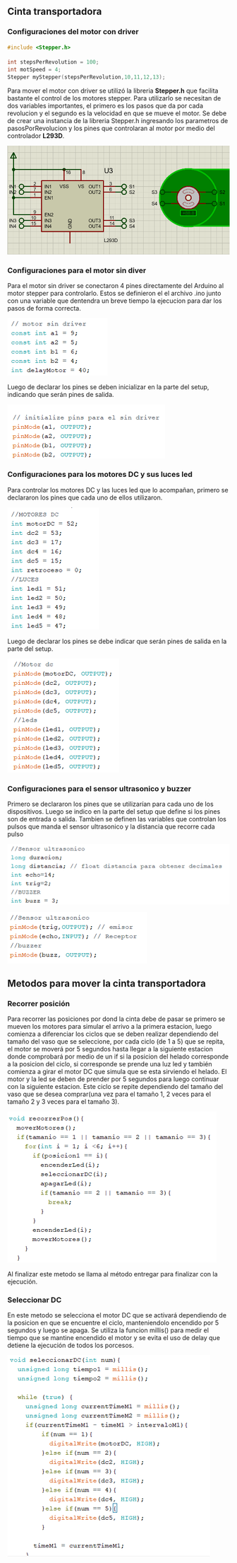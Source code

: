 ## Cinta transportadora

### Configuraciones del motor con driver
```C
#include <Stepper.h>

int stepsPerRevolution = 100;
int motSpeed = 4;
Stepper myStepper(stepsPerRevolution,10,11,12,13);
```

Para mover el motor con driver se utilizó la libreria **Stepper.h** que facilita bastante el control de los motores stepper. Para utilizarlo se necesitan de dos variables importantes, el primero es los pasos que da por cada revolucion y el segundo es la velocidad en que se mueve el motor.
Se debe de crear una instancia de la libreria Stepper.h ingresando los parametros de pasosPorRevolucion y los pines que controlaran al motor por medio del controlador **L293D**.

![Motor](img/motor.png)

### Configuraciones para el motor sin diver
Para el motor sin driver se conectaron 4 pines directamente del Arduino al motor stepper para controlarlo. Estos se definieron el el archivo .ino junto con una variable que dentendra un breve tiempo la ejecucion para dar los pasos de forma correcta.

![Pines](img/motorSinD.png)

Luego de declarar los pines se deben inicializar en la parte del setup, indicando que serán pines de salida.

![PinSal](img/iniPinM.png)

### Configuraciones para los motores DC y sus luces led
Para controlar los motores DC y las luces led que lo acompañan, primero se declararon los pines que cada uno de ellos utilizaron.

![ledDC](img/dcLed.png)

Luego de declarar los pines se debe indicar que serán pines de salida en la parte del setup.

![LedDc](img/confLedDc.png)

### Configuraciones para el sensor ultrasonico y buzzer
Primero se declararon los pines que se utilizarían para cada uno de los dispositivos. Luego se indico en la parte del setup que define si los pines son de entrada o salida. Tambien se definen las variables que controlan los pulsos que manda el sensor ultrasonico y la distancia que recorre cada pulso

![BuzzerSensor](img/buzzSenso.png)

![BuzzConf](img/confSenso.png)

## Metodos para mover la cinta transportadora

### Recorrer posición
Para recorrer las posiciones por dond la cinta debe de pasar se primero se mueven los motores para simular el arrivo a la primera estacion, luego comienza a diferenciar los ciclos que se deben realizar dependiendo del tamaño del vaso que se seleccione, por cada ciclo (de 1 a 5) que se repita, el motor se moverá por 5 segundos hasta llegar a la siguiente estacion donde comprobará por medio de un if si la posicion del helado corresponde a la posicion del ciclo, si corresponde se prende una luz led y también comienza a girar el motor DC que simula que se esta sirviendo el helado. El motor y la led se deben de prender por 5 segundos para luego continuar con la siguiente estacion.
Este ciclo se repite dependiendo del tamaño del vaso que se desea comprar(una vez para el tamaño 1, 2 veces para el tamaño 2 y 3 veces para el tamaño 3).

![Recorrer pos](img/recorrerPos.png)

Al finalizar este metodo se llama al método entregar para finalizar con la ejecución.

### Seleccionar DC
En este metodo se selecciona el motor DC que se activará dependiendo de la posicion en que se encuentre el ciclo, manteniendolo encendido por 5 segundos y luego se apaga.
Se utiliza la funcion millis() para medir el tiempo que se mantine encendido el motor y se evita el uso de delay que detiene la ejecución de todos los porcesos.

![SeleccionarDC](img/seleccionarDC.png)

